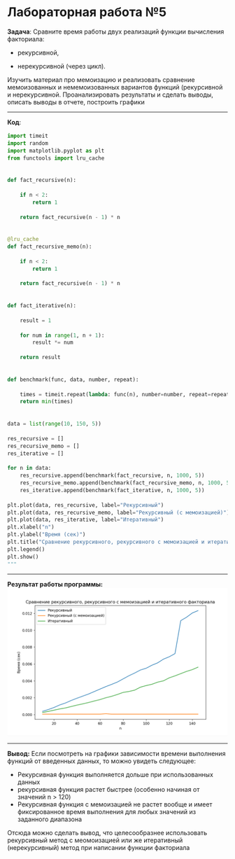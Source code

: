 # Лабораторная работа №5
**Задача**:
Сравните время работы двух реализаций функции вычисления факториала:

- рекурсивной,

- нерекурсивной (через цикл).

Изучить материал про мемоизацию и реализовать сравнение мемоизованных и немемоизованных вариантов функций (рекурсивной и нерекурсивной. Проанализировать результаты и сделать выводы, описать выводы в отчете, построить графики
___

**Код**:
```python
import timeit
import random
import matplotlib.pyplot as plt
from functools import lru_cache


def fact_recursive(n):

    if n < 2:
        return 1

    return fact_recursive(n - 1) * n


@lru_cache
def fact_recursive_memo(n):

    if n < 2:
        return 1

    return fact_recursive(n - 1) * n


def fact_iterative(n):

    result = 1

    for num in range(1, n + 1):
        result *= num

    return result


def benchmark(func, data, number, repeat):

    times = timeit.repeat(lambda: func(n), number=number, repeat=repeat)
    return min(times)


data = list(range(10, 150, 5))

res_recursive = []
res_recursive_memo = []
res_iterative = []

for n in data:
    res_recursive.append(benchmark(fact_recursive, n, 1000, 5))
    res_recursive_memo.append(benchmark(fact_recursive_memo, n, 1000, 5))
    res_iterative.append(benchmark(fact_iterative, n, 1000, 5))

plt.plot(data, res_recursive, label="Рекурсивный")
plt.plot(data, res_recursive_memo, label="Рекурсивный (с мемоизацией)")
plt.plot(data, res_iterative, label="Итеративный")
plt.xlabel("n")
plt.ylabel("Время (сек)")
plt.title("Сравнение рекурсивного, рекурсивного с мемоизацией и итеративного факториала")
plt.legend()
plt.show()
"""
```
___
**Результат работы программы:**
![](img/result.png)
___
**Вывод:**
Если посмотреть на графики зависимости времени выполнения функций от введенных данных, то можно увидеть следующее:
- Рекурсивная функция выполняется дольше при использованных данных
- рекурсивная функция растет быстрее (особенно начиная от значений n > 120)
- Рекурсивная функция с мемоизацией не растет вообще и имеет фиксированное время выполнения для любых значений из заданного диапазона

Отсюда можно сделать вывод, что целесообразнее использовать рекурсивный метод с меомоизацией или же итеративный (нерекурсивный) метод при написании функции факториала